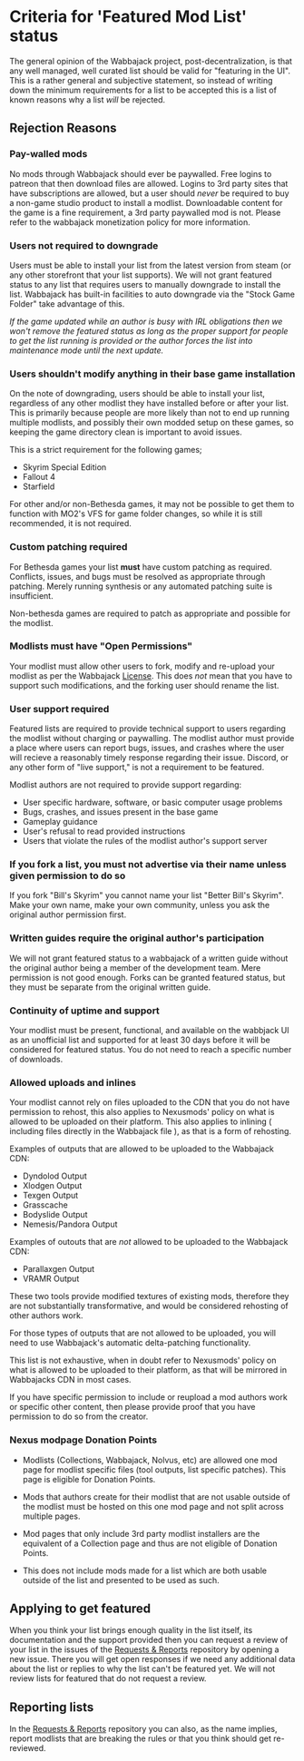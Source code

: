 # Criteria for 'Featured Mod List' status

The general opinion of the Wabbajack project, post-decentralization, is that any well managed, well curated list should be valid for "featuring in the UI". This is a rather general and subjective statement, so instead of writing down the minimum requirements for a list to be accepted this is a list of known reasons why a list *will* be rejected.

## Rejection Reasons

### Pay-walled mods

No mods through Wabbajack should ever be paywalled. Free logins to patreon that then download files are allowed. Logins to 3rd party sites that have subscriptions are allowed, but a user should *never* be required to buy a non-game studio product to install a modlist. Downloadable content for the game is a fine requirement, a 3rd party paywalled mod is not. Please refer to the wabbajack monetization policy for more information.

### Users not required to downgrade

Users must be able to install your list from the latest version from steam (or any other storefront that your list supports). We will not grant featured status to any list that requires users to manually downgrade to install the list. Wabbajack has built-in facilities to auto downgrade via the "Stock Game Folder" take advantage of this.

*If the game updated while an author is busy with IRL obligations then we won't remove the featured status as long as the proper support for people to get the list running is provided or the author forces the list into maintenance mode until the next update.*

### Users shouldn't modify anything in their base game installation

On the note of downgrading, users should be able to install your list, regardless of any other modlist they have installed before or after your list.
This is primarily because people are more likely than not to end up running multiple modlists, and possibly their own modded setup on these games, so keeping the game directory clean is important to avoid issues.

This is a strict requirement for the following games;
- Skyrim Special Edition
- Fallout 4
- Starfield  

For other and/or non-Bethesda games, it may not be possible to get them to function with MO2's VFS for game folder changes, so while it is still recommended, it is not required.

### Custom patching required

For Bethesda games your list **must** have custom patching as required. Conflicts, issues, and bugs must be resolved as appropriate through patching. Merely running synthesis or any automated patching suite is insufficient.

Non-bethesda games are required to patch as appropriate and possible for the modlist. 

### Modlists must have "Open Permissions"

Your modlist must allow other users to fork, modify and re-upload your modlist as per the Wabbajack [License](https://github.com/wabbajack-tools/wabbajack/blob/main/LICENSE.txt). This does *not* mean that you have to support such modifications, and the forking user should rename the list.

### User support required

Featured lists are required to provide technical support to users regarding the modlist without charging or paywalling. The modlist author must provide a place where users can report bugs, issues, and crashes where the user will recieve a reasonably timely response regarding their issue. Discord, or any other form of "live support," is not a requirement to be featured.

Modlist authors are not required to provide support regarding:

- User specific hardware, software, or basic computer usage problems
- Bugs, crashes, and issues present in the base game
- Gameplay guidance
- User's refusal to read provided instructions
- Users that violate the rules of the modlist author's support server

### If you fork a list, you must not advertise via their name unless given permission to do so

If you fork "Bill's Skyrim" you cannot name your list "Better Bill's Skyrim". Make your own name, make your own community, unless you ask the original author permission first.

### Written guides require the original author's participation

We will not grant featured status to a wabbajack of a written guide without the original author being a member of the development team. Mere permission is not good enough. Forks can be granted featured status, but they must be separate from the original written guide.

### Continuity of uptime and support

Your modlist must be present, functional, and available on the wabbjack UI as an unofficial list and supported for at least 30 days before it will be considered for featured status. You do not need to reach a specific number of downloads. 

### Allowed uploads and inlines

Your modlist cannot rely on files uploaded to the CDN that you do not have permission to rehost, this also applies to Nexusmods' policy on what is allowed to be uploaded on their platform. This also applies to inlining ( including files directly in the Wabbajack file ), as that is a form of rehosting.

Examples of outputs that are allowed to be uploaded to the Wabbajack CDN:
- Dyndolod Output
- Xlodgen Output
- Texgen Output
- Grasscache
- Bodyslide Output
- Nemesis/Pandora Output

Examples of outouts that are *not* allowed to be uploaded to the Wabbajack CDN:
- Parallaxgen Output
- VRAMR Output

These two tools provide modified textures of existing mods, therefore they are not substantially transformative, and would be considered rehosting of other authors work.

For those types of outputs that are not allowed to be uploaded, you will need to use Wabbajack's automatic delta-patching functionality.

This list is not exhaustive, when in doubt refer to Nexusmods' policy on what is allowed to be uploaded to their platform, as that will be mirrored in Wabbajacks CDN in most cases.

If you have specific permission to include or reupload a mod authors work or specific other content, then please provide proof that you have permission to do so from the creator.

### Nexus modpage Donation Points

- Modlists (Collections, Wabbajack, Nolvus, etc) are allowed one mod page for modlist specific files (tool outputs, list specific patches). This page is eligible for Donation Points.

- Mods that authors create for their modlist that are not usable outside of the modlist must be hosted on this one mod page and not split across multiple pages.

- Mod pages that only include 3rd party modlist installers are the equivalent of a Collection page and thus are not eligible of Donation Points.

- This does not include mods made for a list which are both usable outside of the list and presented to be used as such.

## Applying to get featured

When you think your list brings enough quality in the list itself, its documentation and the support provided then you can request a review of your list in the issues of the [Requests & Reports](https://github.com/wabbajack-tools/Requests-Reports/issues) repository by opening a new issue. There you will get open responses if we need any additional data about the list or replies to why the list can't be featured yet. We will not review lists for featured that do not request a review.

## Reporting lists

In the [Requests & Reports](https://github.com/wabbajack-tools/Requests-Reports/issues) repository you can also, as the name implies, report modlists that are breaking the rules or that you think should get re-reviewed. 
